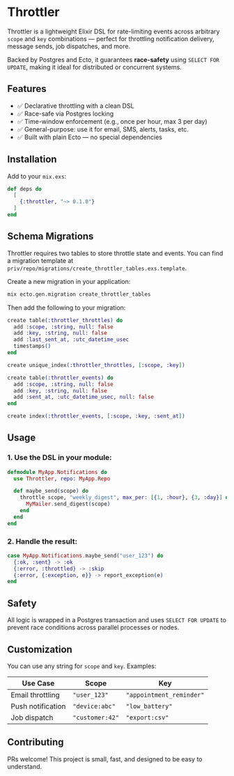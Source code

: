 # Throttler

Throttler is a lightweight Elixir DSL for rate-limiting events across arbitrary `scope` and `key` combinations — perfect for throttling notification delivery, message sends, job dispatches, and more.

Backed by Postgres and Ecto, it guarantees **race-safety** using `SELECT FOR UPDATE`, making it ideal for distributed or concurrent systems.

## Features

- ✅ Declarative throttling with a clean DSL
- ✅ Race-safe via Postgres locking
- ✅ Time-window enforcement (e.g., once per hour, max 3 per day)
- ✅ General-purpose: use it for email, SMS, alerts, tasks, etc.
- ✅ Built with plain Ecto — no special dependencies

## Installation

Add to your `mix.exs`:

```elixir
def deps do
  [
    {:throttler, "~> 0.1.0"}
  ]
end
```

## Schema Migrations

Throttler requires two tables to store throttle state and events. You can find a migration template at `priv/repo/migrations/create_throttler_tables.exs.template`.

Create a new migration in your application:

```bash
mix ecto.gen.migration create_throttler_tables
```

Then add the following to your migration:

```elixir
create table(:throttler_throttles) do
  add :scope, :string, null: false
  add :key, :string, null: false
  add :last_sent_at, :utc_datetime_usec
  timestamps()
end

create unique_index(:throttler_throttles, [:scope, :key])

create table(:throttler_events) do
  add :scope, :string, null: false
  add :key, :string, null: false
  add :sent_at, :utc_datetime_usec, null: false
end

create index(:throttler_events, [:scope, :key, :sent_at])
```

## Usage

### 1. Use the DSL in your module:

```elixir
defmodule MyApp.Notifications do
  use Throttler, repo: MyApp.Repo

  def maybe_send(scope) do
    throttle scope, "weekly_digest", max_per: [{1, :hour}, {3, :day}] do
      MyMailer.send_digest(scope)
    end
  end
end
```

### 2. Handle the result:

```elixir
case MyApp.Notifications.maybe_send("user_123") do
  {:ok, :sent} -> :ok
  {:error, :throttled} -> :skip
  {:error, {:exception, e}} -> report_exception(e)
end
```

## Safety

All logic is wrapped in a Postgres transaction and uses `SELECT FOR UPDATE` to prevent race conditions across parallel processes or nodes.

## Customization

You can use any string for `scope` and `key`. Examples:

| Use Case          | Scope           | Key                      |
| ----------------- | --------------- | ------------------------ |
| Email throttling  | `"user_123"`    | `"appointment_reminder"` |
| Push notification | `"device:abc"`  | `"low_battery"`          |
| Job dispatch      | `"customer:42"` | `"export:csv"`           |

## Contributing

PRs welcome! This project is small, fast, and designed to be easy to understand.
